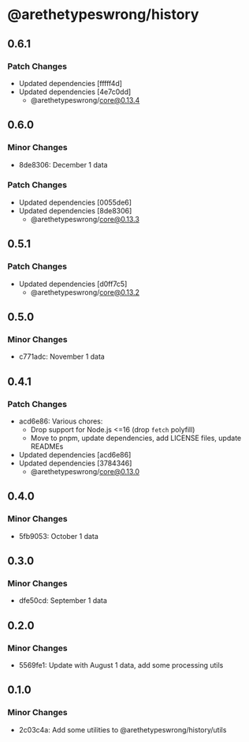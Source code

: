 # @arethetypeswrong/history

## 0.6.1

### Patch Changes

- Updated dependencies [fffff4d]
- Updated dependencies [4e7c0dd]
  - @arethetypeswrong/core@0.13.4

## 0.6.0

### Minor Changes

- 8de8306: December 1 data

### Patch Changes

- Updated dependencies [0055de6]
- Updated dependencies [8de8306]
  - @arethetypeswrong/core@0.13.3

## 0.5.1

### Patch Changes

- Updated dependencies [d0ff7c5]
  - @arethetypeswrong/core@0.13.2

## 0.5.0

### Minor Changes

- c771adc: November 1 data

## 0.4.1

### Patch Changes

- acd6e86: Various chores:
  - Drop support for Node.js <=16 (drop `fetch` polyfill)
  - Move to pnpm, update dependencies, add LICENSE files, update READMEs
- Updated dependencies [acd6e86]
- Updated dependencies [3784346]
  - @arethetypeswrong/core@0.13.0

## 0.4.0

### Minor Changes

- 5fb9053: October 1 data

## 0.3.0

### Minor Changes

- dfe50cd: September 1 data

## 0.2.0

### Minor Changes

- 5569fe1: Update with August 1 data, add some processing utils

## 0.1.0

### Minor Changes

- 2c03c4a: Add some utilities to @arethetypeswrong/history/utils
